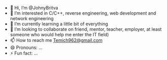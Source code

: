 - 👋 Hi, I’m @JohnyBritva
- 👀 I’m interested in C/C++, reverse engineering, web development and network engineering
- 🌱 I’m currently learning a little bit of everything
- 💞️ I’m looking to collaborate on friend, mentor, teacher, employer, at least someone who would help me enter the IT field)
- 📫 How to reach me Temich962@gmail.com
- 😄 Pronouns: ...
- ⚡ Fun fact: ...

<!---
JohnyBritva/JohnyBritva is a ✨ special ✨ repository because its `README.md` (this file) appears on your GitHub profile.
You can click the Preview link to take a look at your changes.
--->
